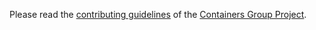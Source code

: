 Please read the [contributing guidelines](https://github.com/containers/common-files/blob/master/CONTRIBUTING.md) of the [Containers Group Project](https://github.com/containers).
